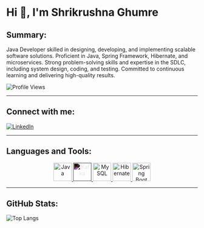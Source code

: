 # Hi 👋, I'm Shrikrushna Ghumre

## Summary:

Java Developer skilled in designing, developing, and implementing scalable software solutions.
Proficient in Java, Spring Framework, Hibernate, and microservices. Strong problem-solving
skills and expertise in the SDLC, including system design, coding, and testing.
Committed to continuous learning and delivering high-quality results.

![Profile Views](https://img.shields.io/badge/Profile%20Views-153-00A5E0?style=flat-square&logo=github&logoColor=orange)

---

## Connect with me:

[![LinkedIn](https://img.shields.io/badge/LinkedIn-0A66C2?style=flat-square&logo=linkedin&logoColor=white)](https://www.linkedin.com/in/shrikrushna-ghumre-8a2328197/)

---

## Languages and Tools:

<p align="center">
    <a href="https://www.java.com/" target="_blank" rel="noreferrer">
        <img src="https://cdn.jsdelivr.net/gh/devicons/devicon@latest/icons/java/java-original.svg" alt="Java" width="48" height="48" />
    </a>
    <a href="https://kafka.apache.org/" target="_blank" rel="noreferrer">
        <img src="https://cdn.jsdelivr.net/gh/devicons/devicon@latest/icons/apachekafka/apachekafka-original-wordmark.svg" alt="Kafka" width="48" height="48" style="filter:invert(1);" />
    </a>
    <a href="https://www.mysql.com/" target="_blank" rel="noreferrer">
        <img src="https://cdn.jsdelivr.net/gh/devicons/devicon@latest/icons/mysql/mysql-original.svg" alt="MySQL" width="48" height="48" />
    </a>
    <a href="https://hibernate.org/" target="_blank" rel="noreferrer">
        <img src="https://cdn.jsdelivr.net/gh/devicons/devicon@latest/icons/hibernate/hibernate-original-wordmark.svg" alt="Hibernate" width="48" height="48" />
    </a>
    <a href="https://spring.io/" target="_blank" rel="noreferrer">
        <img src="https://www.vectorlogo.zone/logos/springio/springio-icon.svg" alt="Spring Boot" width="48" height="48" />
    </a>
</p>

---

## GitHub Stats:

![Top Langs](https://github-readme-stats.vercel.app/api/top-langs/?username=CodeNinja0101&layout=compact)

